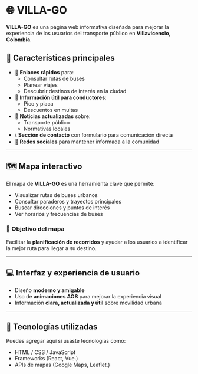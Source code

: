 # 🌐 VILLA-GO

**VILLA-GO** es una página web informativa diseñada para mejorar la experiencia de los usuarios del transporte público en **Villavicencio, Colombia**.

## 🚀 Características principales

- 🔗 **Enlaces rápidos** para:
  - Consultar rutas de buses
  - Planear viajes
  - Descubrir destinos de interés en la ciudad
- 🚗 **Información útil para conductores**:
  - Pico y placa
  - Descuentos en multas
- 📰 **Noticias actualizadas** sobre:
  - Transporte público
  - Normativas locales
- 📞 **Sección de contacto** con formulario para comunicación directa
- 📱 **Redes sociales** para mantener informada a la comunidad

---

## 🗺️ Mapa interactivo

El mapa de **VILLA-GO** es una herramienta clave que permite:

- Visualizar rutas de buses urbanos
- Consultar paraderos y trayectos principales
- Buscar direcciones y puntos de interés
- Ver horarios y frecuencias de buses

### 🎯 Objetivo del mapa

Facilitar la **planificación de recorridos** y ayudar a los usuarios a identificar la mejor ruta para llegar a su destino.

---

## 💻 Interfaz y experiencia de usuario

- Diseño **moderno y amigable**
- Uso de **animaciones AOS** para mejorar la experiencia visual
- Información **clara, actualizada y útil** sobre movilidad urbana

---

## 📎 Tecnologías utilizadas

Puedes agregar aquí si usaste tecnologías como:
- HTML / CSS / JavaScript
- Frameworks (React, Vue.)
- APIs de mapas (Google Maps, Leaflet.)
